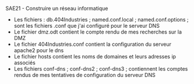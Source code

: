 SAE21 - Construire un réseau informatique

- Les fichiers : db.404Industries ; named.conf.local ; named.conf.options ; sont les fichiers .conf que j'ai configuré pour le serveur DNS
- Le fichier dmz.odt contient le compte rendu de mes recherches sur la DMZ
- Le fichier 404Industries.conf contient la configuration du serveur apache2 pour le dns
- Le fichier hosts contient les noms de domaines et leurs adresses ip associés
- Les fichiers conf-dns ; conf-dns2 ; conf-dns3 ; contiennent les comptes rendus de mes tentatives de configuration du serveur DNS
